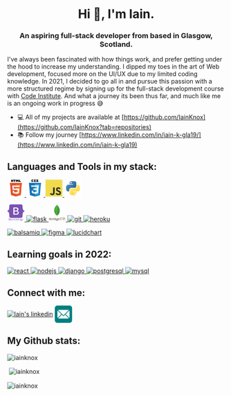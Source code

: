 <!-- - 👋 Hi, I’m @IainKnox
- 👀 I’m interested in pushing myself beyond my limits 
and out of my comfort zone
- 🌱 I’m currently learning Full Stack Development, 
busy with my first Project.
- 💞️ I’m looking to collaborate on anything that will add
to my skillset and increase my understanding and
ability to add value
- 📫 How to reach me: 
          Mail: iain.knox1@btinternet.com
          Slack: IainK_5P -->


<!---
IainKnox/IainKnox is a ✨ special ✨ repository because its `README.md` (this file) appears on your GitHub profile.
You can click the Preview link to take a look at your changes.
--->

<h1 align="center">Hi 👋, I'm Iain.</h1>
<h3 align="center">An aspiring full-stack developer from based in Glasgow, Scotland.</h3>

I've always been fascinated with how things work, and prefer getting under the hood to increase my understanding. I dipped my toes in the art of Web development, focused more on the UI/UX due to my limited coding knowledge. In 2021, I decided to go all in and pursue this passion with a more structured regime by signing up for the full-stack development course with [Code Institute](https://codeinstitute.net/). And what a journey its been thus far, and much like me is an ongoing work in progress 😅



- 💻 All of my projects are available at [https://github.com/IainKnox](https://github.com/IainKnox?tab=repositories)
- 📚 Follow my journey [https://www.linkedin.com/in/iain-k-gla19/](https://www.linkedin.com/in/iain-k-gla19)



<h2 align="left">Languages and Tools in my stack:</h2>
<p align="left"> 
 <a href="https://www.w3.org/html/" target="_blank" rel="noreferrer"> <img src="https://raw.githubusercontent.com/devicons/devicon/master/icons/html5/html5-original-wordmark.svg" alt="html5" width="40" height="40"/> </a> 
<a href="https://www.w3schools.com/css/" target="_blank" rel="noreferrer"> <img src="https://raw.githubusercontent.com/devicons/devicon/master/icons/css3/css3-original-wordmark.svg" alt="css3" width="40" height="40"/> </a>
<a href="https://developer.mozilla.org/en-US/docs/Web/JavaScript" target="_blank" rel="noreferrer"> <img src="https://raw.githubusercontent.com/devicons/devicon/master/icons/javascript/javascript-original.svg" alt="javascript" width="40" height="40"/> </a> 
<a href="https://www.python.org" target="_blank" rel="noreferrer"> <img src="https://raw.githubusercontent.com/devicons/devicon/master/icons/python/python-original.svg" alt="python" width="40" height="40"/> </a>


<a href="https://getbootstrap.com" target="_blank" rel="noreferrer"> <img src="https://raw.githubusercontent.com/devicons/devicon/master/icons/bootstrap/bootstrap-plain-wordmark.svg" alt="bootstrap" width="40" height="40"/> </a> 
<a href="https://flask.palletsprojects.com/" target="_blank" rel="noreferrer"> <img src="https://www.vectorlogo.zone/logos/pocoo_flask/pocoo_flask-icon.svg" alt="flask" width="40" height="40"/> </a> 
<a href="https://www.mongodb.com/" target="_blank" rel="noreferrer"> <img src="https://raw.githubusercontent.com/devicons/devicon/master/icons/mongodb/mongodb-original-wordmark.svg" alt="mongodb" width="40" height="40"/> </a> 
<a href="https://git-scm.com/" target="_blank" rel="noreferrer"> <img src="https://www.vectorlogo.zone/logos/git-scm/git-scm-icon.svg" alt="git" width="40" height="40"/> </a> 
<a href="https://heroku.com" target="_blank" rel="noreferrer"> <img src="https://www.vectorlogo.zone/logos/heroku/heroku-icon.svg" alt="heroku" width="40" height="40"/> </a> 
 
<a href="https://www.balsamiq.com/" target="_blank" rel="noreferrer"> <img src="https://www.vectorlogo.zone/logos/balsamiq/balsamiq-icon.svg" alt="balsamiq" width="40" height="40"/> </a>
<a href="https://www.figma.com/" target="_blank" rel="noreferrer"> <img src="https://www.vectorlogo.zone/logos/figma/figma-icon.svg" alt="figma" width="40" height="40"/> </a>
<a href="https://www.lucidchart.com/" target="_blank" rel="noreferrer"> <img src="https://www.vectorlogo.zone/logos/lucidchart/lucidchart-icon.svg" alt="lucidchart" width="40" height="40"/> </a>
 </p>



<h2 align="left">Learning goals in 2022:</h2>
<p align="left">
<a href="https://reactjs.org/" target="_blank" rel="noreferrer"> <img src="https://www.vectorlogo.zone/logos/reactjs/reactjs-icon.svg" alt="react" width="40" height="40"/> </a> 
 <a href="https://nodejs.org" target="_blank" rel="noreferrer"> <img src="https://www.vectorlogo.zone/logos/nodejs/nodejs-icon.svg" alt="nodejs" width="40" height="40"/> </a> 
<a href="https://www.djangoproject.com/" target="_blank" rel="noreferrer"> <img src="https://www.vectorlogo.zone/logos/djangoproject/djangoproject-icon.svg" alt="django" width="40" height="40"/> </a>
 <a href="https://www.postgresql.org" target="_blank" rel="noreferrer"> <img src="https://www.vectorlogo.zone/logos/postgresql/postgresql-icon.svg" alt="postgresql" width="40" height="40"/> </a> 
 <a href="https://www.mysql.com/" target="_blank" rel="noreferrer"> <img src="https://www.vectorlogo.zone/logos/mysql/mysql-official.svg" alt="mysql" width="40" height="40"/> </a> 

</p>

<h2 align="left">Connect with me:</h2>
<p align="left">
<a href="https://linkedin.com/in/iain-k-gla19" target="blank"><img align="center" src="https://www.vectorlogo.zone/logos/linkedin/linkedin-tile.svg" alt="Iain's linkedin" height="40" width="40" /></a>
<a href="mailto:iain.knox1@btinternet.com" target="blank"><img align="center" src="https://raw.githubusercontent.com/edent/SuperTinyIcons/master/images/svg/email.svg" alt="iain.knox1@btinternet.com" height="40" width="40" /></a>
</p>

<h2 align="left">My Github stats:</h2>
<p><img align="centre" src="https://github-readme-stats.vercel.app/api/top-langs?username=iainknox&show_icons=true&locale=en&layout=compact" alt="iainknox" /></p>

<p>&nbsp;<img align="center" src="https://github-readme-stats.vercel.app/api?username=iainknox&show_icons=true&locale=en" alt="iainknox" /></p>

<p><img align="center" src="https://github-readme-streak-stats.herokuapp.com/?user=iainknox&" alt="iainknox" /></p>